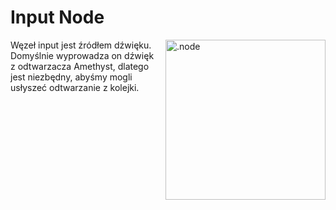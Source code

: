 # Input Node

<img align="right" style="margin-left: 8px;" src="https://cdn.discordapp.com/attachments/667464431562653706/1052194717208682497/input_node.png" alt=".node" width="256"/>

Węzeł input jest źródłem dźwięku. Domyślnie wyprowadza on dźwięk z odtwarzacza Amethyst, dlatego jest niezbędny, abyśmy mogli usłyszeć odtwarzanie z kolejki.
